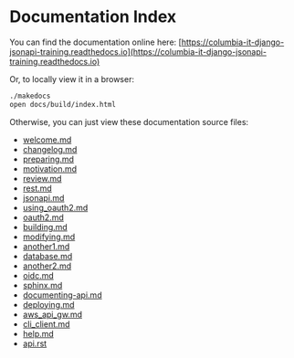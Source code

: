 # Documentation Index

You can find the documentation online here:
[https://columbia-it-django-jsonapi-training.readthedocs.io](https://columbia-it-django-jsonapi-training.readthedocs.io)

Or, to locally view it in a browser:
```bash
./makedocs
open docs/build/index.html
```

Otherwise, you can just view these documentation source files:


- [welcome.md](docs/welcome.md)
- [changelog.md](docs/changelog.md)
- [preparing.md](docs/preparing.md)
- [motivation.md](docs/motivation.md)
- [review.md](docs/review.md)
- [rest.md](docs/rest.md)
- [jsonapi.md](docs/jsonapi.md)
- [using_oauth2.md](docs/using_oauth2.md)
- [oauth2.md](docs/oauth2.md)
- [building.md](docs/building.md)
- [modifying.md](docs/modifying.md)
- [another1.md](docs/another1.md)
- [database.md](docs/database.md)
- [another2.md](docs/another2.md)
- [oidc.md](docs/oidc.md)
- [sphinx.md](docs/sphinx.md)
- [documenting-api.md](docs/documenting-api.md)
- [deploying.md](docs/deploying.md)
- [aws_api_gw.md](docs/aws_api_gw.md)
- [cli_client.md](docs/cli_client.md)
- [help.md](docs/help.md)
- [api.rst](docs/api.rst)
